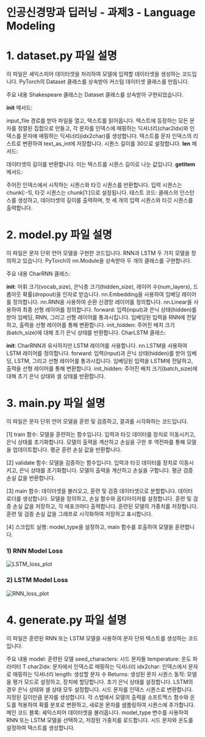 # 인공신경망과 딥러닝 - 과제3 - Language Modeling



# 1. dataset.py 파일 설명
이 파일은 셰익스피어 데이터셋을 처리하여 모델에 입력할 데이터셋을 생성하는 코드입니다. PyTorch의 Dataset 클래스를 상속받아 커스텀 데이터셋 클래스를 만듭니다.

주요 내용
Shakespeare 클래스는 Dataset 클래스를 상속받아 구현되었습니다.

__init__ 메서드:

input_file 경로를 받아 파일을 열고, 텍스트를 읽어옵니다.
텍스트에 등장하는 모든 문자를 정렬된 집합으로 만들고, 각 문자를 인덱스에 매핑하는 딕셔너리(char2idx)와 인덱스를 문자에 매핑하는 딕셔너리(idx2char)를 생성합니다.
텍스트를 문자 인덱스의 리스트로 변환하여 text_as_int에 저장합니다.
시퀀스 길이를 30으로 설정합니다.
__len__ 메서드:

데이터셋의 길이를 반환합니다. 이는 텍스트를 시퀀스 길이로 나눈 값입니다.
__getitem__ 메서드:

주어진 인덱스에서 시작하는 시퀀스와 타깃 시퀀스를 반환합니다.
입력 시퀀스는 chunk[:-1], 타깃 시퀀스는 chunk[1:]으로 설정됩니다.
테스트 코드:
클래스의 인스턴스를 생성하고, 데이터셋의 길이를 출력하며, 첫 세 개의 입력 시퀀스와 타깃 시퀀스를 출력합니다.



# 2. model.py 파일 설명
이 파일은 문자 단위 언어 모델을 구현한 코드입니다. RNN과 LSTM 두 가지 모델을 정의하고 있습니다. PyTorch의 nn.Module을 상속받아 두 개의 클래스를 구현합니다.

주요 내용
CharRNN 클래스:

__init__: 어휘 크기(vocab_size), 은닉층 크기(hidden_size), 레이어 수(num_layers), 드롭아웃 확률(dropout)을 인자로 받습니다.
nn.Embedding을 사용하여 임베딩 레이어를 정의합니다.
nn.RNN을 사용하여 순환 신경망 레이어를 정의합니다.
nn.Linear을 사용하여 최종 선형 레이어를 정의합니다.
forward: 입력(input)과 은닉 상태(hidden)를 받아 임베딩, RNN, 그리고 선형 레이어를 통과시킵니다.
임베딩된 입력을 RNN에 전달하고, 출력을 선형 레이어를 통해 변환합니다.
init_hidden: 주어진 배치 크기(batch_size)에 대해 초기 은닉 상태를 반환합니다.
CharLSTM 클래스:

__init__: CharRNN과 유사하지만 LSTM 레이어를 사용합니다.
nn.LSTM을 사용하여 LSTM 레이어를 정의합니다.
forward: 입력(input)과 은닉 상태(hidden)를 받아 임베딩, LSTM, 그리고 선형 레이어를 통과시킵니다.
임베딩된 입력을 LSTM에 전달하고, 출력을 선형 레이어를 통해 변환합니다.
init_hidden: 주어진 배치 크기(batch_size)에 대해 초기 은닉 상태와 셀 상태를 반환합니다.



# 3. main.py 파일 설명
이 파일은 문자 단위 언어 모델을 훈련 및 검증하고, 결과를 시각화하는 코드입니다.

[1] train 함수:
모델을 훈련하는 함수입니다.
입력과 타깃 데이터를 장치로 이동시키고, 은닉 상태를 초기화합니다.
모델의 출력을 계산하고 손실을 구한 후 역전파를 통해 모델을 업데이트합니다.
평균 훈련 손실 값을 반환합니다.

[2] validate 함수:
모델을 검증하는 함수입니다.
입력과 타깃 데이터를 장치로 이동시키고, 은닉 상태를 초기화합니다.
모델의 출력을 계산하고 손실을 구합니다.
평균 검증 손실 값을 반환합니다.

[3] main 함수:
데이터셋을 불러오고, 훈련 및 검증 데이터셋으로 분할합니다.
데이터 로더를 생성합니다.
모델을 정의하고, 손실 함수와 옵티마이저를 설정합니다.
훈련 및 검증 손실 값을 저장하고, 각 에포크마다 출력합니다.
훈련된 모델의 가중치를 저장합니다.
훈련 및 검증 손실 값을 그래프로 시각화하여 저장하고 표시합니다.

[4] 스크립트 실행:
model_type을 설정하고, main 함수를 호출하여 모델을 훈련합니다.

### 1) RNN Model Loss
![LSTM_loss_plot](https://github.com/sirius910b/Lecture---ANN_and_DL/assets/151756312/945f6ddd-8a3d-4cb8-8141-e3fb49b9f4b4)


### 2) LSTM Model Loss
![RNN_loss_plot](https://github.com/sirius910b/Lecture---ANN_and_DL/assets/151756312/88192d75-9ca1-4529-a4ac-2fc96b7f3b8c)




# 4. generate.py 파일 설명
이 파일은 훈련된 RNN 또는 LSTM 모델을 사용하여 문자 단위 텍스트를 생성하는 코드입니다.

주요 내용
model: 훈련된 모델
seed_characters: 시드 문자들
temperature: 온도 파라미터 T
char2idx: 문자에서 인덱스로 매핑하는 딕셔너리
idx2char: 인덱스에서 문자로 매핑하는 딕셔너리
length: 생성할 문자 수
Returns: 생성된 문자 시퀀스
동작: 모델을 평가 모드로 설정하고, 장치에 할당합니다.
초기 은닉 상태를 설정합니다. LSTM의 경우 은닉 상태와 셀 상태 모두 설정합니다.
시드 문자를 인덱스 시퀀스로 변환합니다.
지정된 길이만큼 문자를 생성합니다. 각 스텝에서 모델의 출력을 소프트맥스 함수와 온도를 적용하여 확률 분포로 변환하고, 새로운 문자를 샘플링하여 시퀀스에 추가합니다.
메인 코드 블록: 셰익스피어 데이터셋을 불러옵니다.
model_type 변수를 사용하여 RNN 또는 LSTM 모델을 선택하고, 저장된 가중치를 로드합니다.
시드 문자와 온도를 설정하여 텍스트를 생성합니다.




